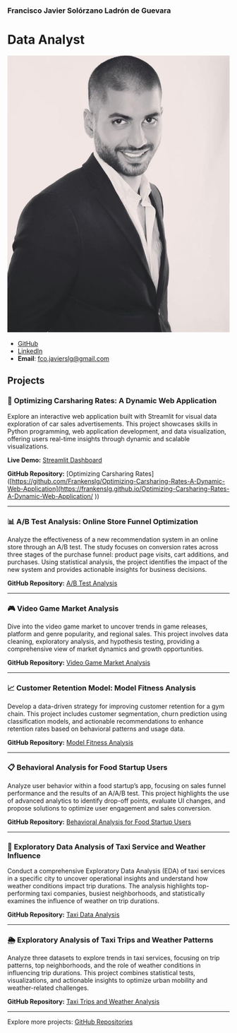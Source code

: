 ### Francisco Javier Solórzano Ladrón de Guevara
# Data Analyst
![Profile Picture](/assests/img/profilepic.png)


- [GitHub](https://github.com/Frankenslg)
- [LinkedIn](https://www.linkedin.com/in/franciscosolorzano-dataanalyst/)
- **Email**: [fco.javierslg@gmail.com](mailto:fco.javierslg@gmail.com)

## Projects

### 🚀 **Optimizing Carsharing Rates: A Dynamic Web Application**

Explore an interactive web application built with Streamlit for visual data exploration of car sales advertisements. This project showcases skills in Python programming, web application development, and data visualization, offering users real-time insights through dynamic and scalable visualizations.

**Live Demo:** [Streamlit Dashboard](https://sprint-5-diua.onrender.com)

**GitHub Repository:** [Optimizing Carsharing Rates]([https://github.com/Frankenslg/Optimizing-Carsharing-Rates-A-Dynamic-Web-Application](https://frankenslg.github.io/Optimizing-Carsharing-Rates-A-Dynamic-Web-Application/
))

---

### 📊 **A/B Test Analysis: Online Store Funnel Optimization**

Analyze the effectiveness of a new recommendation system in an online store through an A/B test. The study focuses on conversion rates across three stages of the purchase funnel: product page visits, cart additions, and purchases. Using statistical analysis, the project identifies the impact of the new system and provides actionable insights for business decisions.

**GitHub Repository:** [A/B Test Analysis](https://github.com/Frankenslg/A-B-Test-Analysis-Online-Store-Recommendation-System)

---

### 🎮 **Video Game Market Analysis**

Dive into the video game market to uncover trends in game releases, platform and genre popularity, and regional sales. This project involves data cleaning, exploratory analysis, and hypothesis testing, providing a comprehensive view of market dynamics and growth opportunities.

**GitHub Repository:** [Video Game Market Analysis](https://github.com/Frankenslg/Video-Game-Market-Analysis)

---

### 📈 **Customer Retention Model: Model Fitness Analysis**

Develop a data-driven strategy for improving customer retention for a gym chain. This project includes customer segmentation, churn prediction using classification models, and actionable recommendations to enhance retention rates based on behavioral patterns and usage data.

**GitHub Repository:** [Model Fitness Analysis](https://github.com/Frankenslg/Modelo-de-Retencion-de-Clientes-Analisis-de-Model-Fitness)

---

### 📋 **Behavioral Analysis for Food Startup Users**

Analyze user behavior within a food startup’s app, focusing on sales funnel performance and the results of an A/A/B test. This project highlights the use of advanced analytics to identify drop-off points, evaluate UI changes, and propose solutions to optimize user engagement and sales conversion.

**GitHub Repository:** [Behavioral Analysis for Food Startup Users](https://github.com/Frankenslg/Behavioral-Analysis-for-Food-Startup-Users)

---

### 🚕 **Exploratory Data Analysis of Taxi Service and Weather Influence**

Conduct a comprehensive Exploratory Data Analysis (EDA) of taxi services in a specific city to uncover operational insights and understand how weather conditions impact trip durations. The analysis highlights top-performing taxi companies, busiest neighborhoods, and statistically examines the influence of weather on trip durations.

**GitHub Repository:** [Taxi Data Analysis](https://github.com/Frankenslg/Taxi-Data-Analysis-SQL)

---

### 🌦️ **Exploratory Analysis of Taxi Trips and Weather Patterns**

Analyze three datasets to explore trends in taxi services, focusing on trip patterns, top neighborhoods, and the role of weather conditions in influencing trip durations. This project combines statistical tests, visualizations, and actionable insights to optimize urban mobility and weather-related challenges.

**GitHub Repository:** [Taxi Trips and Weather Analysis](https://github.com/Frankenslg/Taxi-Data-Analysis-SQL)

---

Explore more projects: [GitHub Repositories](https://github.com/Frankenslg?tab=repositories)


